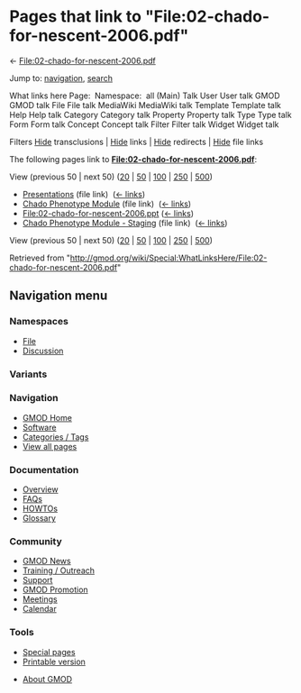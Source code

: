 <div id="mw-page-base" class="noprint">

</div>

<div id="mw-head-base" class="noprint">

</div>

<div id="content" class="mw-body" role="main">

<span id="top"></span>

<div id="mw-js-message" style="display:none;">

</div>



# <span dir="auto">Pages that link to "File:02-chado-for-nescent-2006.pdf"</span>

<div id="bodyContent">

<div id="contentSub">

←
[File:02-chado-for-nescent-2006.pdf](/wiki/File:02-chado-for-nescent-2006.pdf "File:02-chado-for-nescent-2006.pdf")

</div>

<div id="jump-to-nav" class="mw-jump">

Jump to: [navigation](#mw-navigation), [search](#p-search)

</div>

<div id="mw-content-text">

What links here Page:  Namespace:  all (Main) Talk User User talk GMOD
GMOD talk File File talk MediaWiki MediaWiki talk Template Template talk
Help Help talk Category Category talk Property Property talk Type Type
talk Form Form talk Concept Concept talk Filter Filter talk Widget
Widget talk

Filters
[Hide](/mediawiki/index.php?title=Special:WhatLinksHere/File:02-chado-for-nescent-2006.pdf&hidetrans=1 "Special:WhatLinksHere/File:02-chado-for-nescent-2006.pdf")
transclusions \|
[Hide](/mediawiki/index.php?title=Special:WhatLinksHere/File:02-chado-for-nescent-2006.pdf&hidelinks=1 "Special:WhatLinksHere/File:02-chado-for-nescent-2006.pdf")
links \|
[Hide](/mediawiki/index.php?title=Special:WhatLinksHere/File:02-chado-for-nescent-2006.pdf&hideredirs=1 "Special:WhatLinksHere/File:02-chado-for-nescent-2006.pdf")
redirects \|
[Hide](/mediawiki/index.php?title=Special:WhatLinksHere/File:02-chado-for-nescent-2006.pdf&hideimages=1 "Special:WhatLinksHere/File:02-chado-for-nescent-2006.pdf")
file links

The following pages link to
**[File:02-chado-for-nescent-2006.pdf](/wiki/File:02-chado-for-nescent-2006.pdf "File:02-chado-for-nescent-2006.pdf")**:

View (previous 50 \| next 50)
([20](/mediawiki/index.php?title=Special:WhatLinksHere/File:02-chado-for-nescent-2006.pdf&limit=20 "Special:WhatLinksHere/File:02-chado-for-nescent-2006.pdf")
\|
[50](/mediawiki/index.php?title=Special:WhatLinksHere/File:02-chado-for-nescent-2006.pdf&limit=50 "Special:WhatLinksHere/File:02-chado-for-nescent-2006.pdf")
\|
[100](/mediawiki/index.php?title=Special:WhatLinksHere/File:02-chado-for-nescent-2006.pdf&limit=100 "Special:WhatLinksHere/File:02-chado-for-nescent-2006.pdf")
\|
[250](/mediawiki/index.php?title=Special:WhatLinksHere/File:02-chado-for-nescent-2006.pdf&limit=250 "Special:WhatLinksHere/File:02-chado-for-nescent-2006.pdf")
\|
[500](/mediawiki/index.php?title=Special:WhatLinksHere/File:02-chado-for-nescent-2006.pdf&limit=500 "Special:WhatLinksHere/File:02-chado-for-nescent-2006.pdf"))

- [Presentations](/wiki/Presentations "Presentations") (file link) ‎
  <span class="mw-whatlinkshere-tools">([←
  links](/mediawiki/index.php?title=Special:WhatLinksHere&target=Presentations "Special:WhatLinksHere"))</span>
- [Chado Phenotype
  Module](/wiki/Chado_Phenotype_Module "Chado Phenotype Module") (file
  link) ‎ <span class="mw-whatlinkshere-tools">([←
  links](/mediawiki/index.php?title=Special:WhatLinksHere&target=Chado+Phenotype+Module "Special:WhatLinksHere"))</span>
- [File:02-chado-for-nescent-2006.ppt](/wiki/File:02-chado-for-nescent-2006.ppt "File:02-chado-for-nescent-2006.ppt")
  ‎ <span class="mw-whatlinkshere-tools">([←
  links](/mediawiki/index.php?title=Special:WhatLinksHere&target=File%3A02-chado-for-nescent-2006.ppt "Special:WhatLinksHere"))</span>
- [Chado Phenotype Module -
  Staging](/wiki/Chado_Phenotype_Module_-_Staging "Chado Phenotype Module - Staging")
  (file link) ‎ <span class="mw-whatlinkshere-tools">([←
  links](/mediawiki/index.php?title=Special:WhatLinksHere&target=Chado+Phenotype+Module+-+Staging "Special:WhatLinksHere"))</span>

View (previous 50 \| next 50)
([20](/mediawiki/index.php?title=Special:WhatLinksHere/File:02-chado-for-nescent-2006.pdf&limit=20 "Special:WhatLinksHere/File:02-chado-for-nescent-2006.pdf")
\|
[50](/mediawiki/index.php?title=Special:WhatLinksHere/File:02-chado-for-nescent-2006.pdf&limit=50 "Special:WhatLinksHere/File:02-chado-for-nescent-2006.pdf")
\|
[100](/mediawiki/index.php?title=Special:WhatLinksHere/File:02-chado-for-nescent-2006.pdf&limit=100 "Special:WhatLinksHere/File:02-chado-for-nescent-2006.pdf")
\|
[250](/mediawiki/index.php?title=Special:WhatLinksHere/File:02-chado-for-nescent-2006.pdf&limit=250 "Special:WhatLinksHere/File:02-chado-for-nescent-2006.pdf")
\|
[500](/mediawiki/index.php?title=Special:WhatLinksHere/File:02-chado-for-nescent-2006.pdf&limit=500 "Special:WhatLinksHere/File:02-chado-for-nescent-2006.pdf"))

</div>

<div class="printfooter">

Retrieved from
"<http://gmod.org/wiki/Special:WhatLinksHere/File:02-chado-for-nescent-2006.pdf>"

</div>

<div id="catlinks" class="catlinks catlinks-allhidden">

</div>

<div class="visualClear">

</div>

</div>

</div>

<div id="mw-navigation">

## Navigation menu

<div id="mw-head">



<div id="left-navigation">

<div id="p-namespaces" class="vectorTabs" role="navigation"
aria-labelledby="p-namespaces-label">

### Namespaces

- <span id="ca-nstab-image"><a href="/wiki/File:02-chado-for-nescent-2006.pdf" accesskey="c"
  title="View the file page [c]">File</a></span>
- <span id="ca-talk"><a
  href="/mediawiki/index.php?title=File_talk:02-chado-for-nescent-2006.pdf&amp;action=edit&amp;redlink=1"
  accesskey="t"
  title="Discussion about the content page [t]">Discussion</a></span>

</div>

<div id="p-variants" class="vectorMenu emptyPortlet" role="navigation"
aria-labelledby="p-variants-label">

### 

### Variants[](#)

<div class="menu">

</div>

</div>

</div>

<div id="right-navigation">





</div>



</div>

</div>

</div>

<div id="mw-panel">

<div id="p-logo" role="banner">

<a href="/wiki/Main_Page"
style="background-image: url(http://gmod.org/images/GMOD-cogs.png);"
title="Visit the main page"></a>

</div>

<div id="p-Navigation" class="portal" role="navigation"
aria-labelledby="p-Navigation-label">

### Navigation

<div class="body">

- <span id="n-GMOD-Home">[GMOD Home](/wiki/Main_Page)</span>
- <span id="n-Software">[Software](/wiki/GMOD_Components)</span>
- <span id="n-Categories-.2F-Tags">[Categories /
  Tags](/wiki/Categories)</span>
- <span id="n-View-all-pages">[View all
  pages](/wiki/Special:AllPages)</span>

</div>

</div>

<div id="p-Documentation" class="portal" role="navigation"
aria-labelledby="p-Documentation-label">

### Documentation

<div class="body">

- <span id="n-Overview">[Overview](/wiki/Overview)</span>
- <span id="n-FAQs">[FAQs](/wiki/Category:FAQ)</span>
- <span id="n-HOWTOs">[HOWTOs](/wiki/Category:HOWTO)</span>
- <span id="n-Glossary">[Glossary](/wiki/Glossary)</span>

</div>

</div>

<div id="p-Community" class="portal" role="navigation"
aria-labelledby="p-Community-label">

### Community

<div class="body">

- <span id="n-GMOD-News">[GMOD News](/wiki/GMOD_News)</span>
- <span id="n-Training-.2F-Outreach">[Training /
  Outreach](/wiki/Training_and_Outreach)</span>
- <span id="n-Support">[Support](/wiki/Support)</span>
- <span id="n-GMOD-Promotion">[GMOD
  Promotion](/wiki/GMOD_Promotion)</span>
- <span id="n-Meetings">[Meetings](/wiki/Meetings)</span>
- <span id="n-Calendar">[Calendar](/wiki/Calendar)</span>

</div>

</div>

<div id="p-tb" class="portal" role="navigation"
aria-labelledby="p-tb-label">

### Tools

<div class="body">

- <span id="t-specialpages"><a href="/wiki/Special:SpecialPages" accesskey="q"
  title="A list of all special pages [q]">Special pages</a></span>
- <span id="t-print"><a
  href="/mediawiki/index.php?title=Special:WhatLinksHere/File:02-chado-for-nescent-2006.pdf&amp;printable=yes"
  rel="alternate" accesskey="p"
  title="Printable version of this page [p]">Printable version</a></span>

</div>

</div>

</div>

</div>

<div id="footer" role="contentinfo">

- <span id="footer-places-about">[About
  GMOD](/wiki/GMOD:About "GMOD:About")</span>

<!-- -->






</div>
